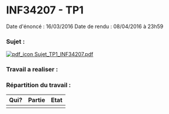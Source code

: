 INF34207 - TP1
===============

Date d'énoncé : 16/03/2016
Date de rendu : 08/04/2016 à 23h59

### Sujet :
[![pdf_icon](http://www.chambery-tourisme.com/wp-content/uploads/cache//noeStarter/images/50__50__auto__~wp-content~themes~chambery~images~icons~pdf.png) Sujet_TP1_INF34207.pdf](./sujet.pdf)

### Travail a realiser :



### Répartition du travail :

| Qui? | Partie | Etat |
| :----: | :----: | :----: |
|  |  |  |
